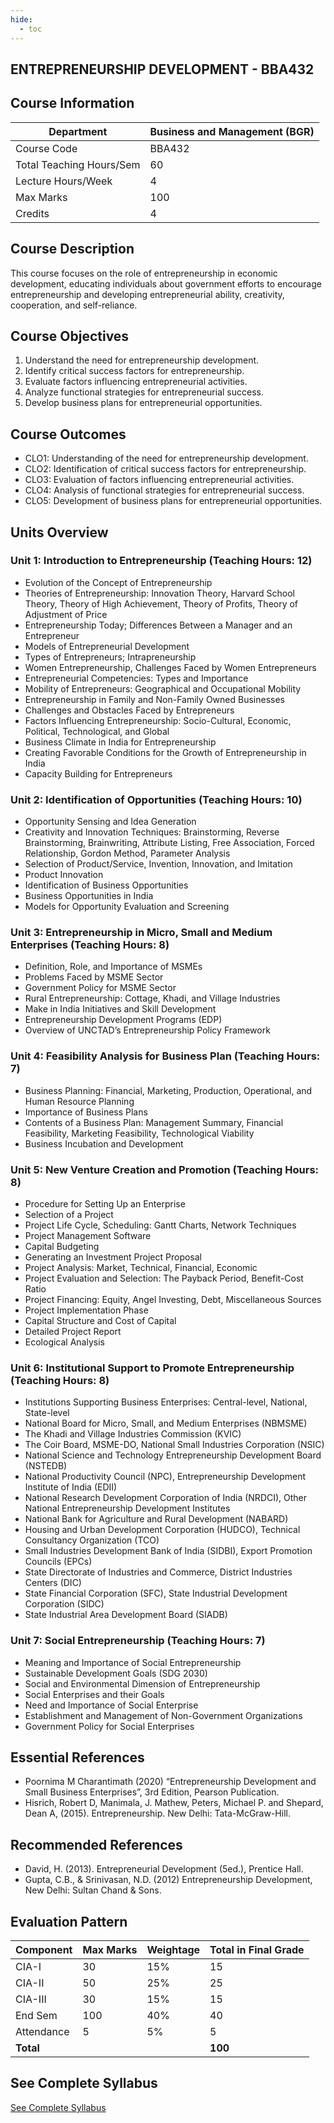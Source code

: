 ```yaml
---
hide:
  - toc
---
```

## ENTREPRENEURSHIP DEVELOPMENT - BBA432

## Course Information

| Department                  | Business and Management (BGR) |
|-----------------------------|-------------------------------|
| Course Code                 | BBA432                        |
| Total Teaching Hours/Sem    | 60                            |
| Lecture Hours/Week          | 4                             |
| Max Marks                   | 100                           |
| Credits                     | 4                             |

## Course Description

This course focuses on the role of entrepreneurship in economic development, educating individuals about government efforts to encourage entrepreneurship and developing entrepreneurial ability, creativity, cooperation, and self-reliance.

## Course Objectives

1. Understand the need for entrepreneurship development.
2. Identify critical success factors for entrepreneurship.
3. Evaluate factors influencing entrepreneurial activities.
4. Analyze functional strategies for entrepreneurial success.
5. Develop business plans for entrepreneurial opportunities.

## Course Outcomes

- CLO1: Understanding of the need for entrepreneurship development.
- CLO2: Identification of critical success factors for entrepreneurship.
- CLO3: Evaluation of factors influencing entrepreneurial activities.
- CLO4: Analysis of functional strategies for entrepreneurial success.
- CLO5: Development of business plans for entrepreneurial opportunities.

## Units Overview

### Unit 1: Introduction to Entrepreneurship (Teaching Hours: 12)
- Evolution of the Concept of Entrepreneurship
- Theories of Entrepreneurship: Innovation Theory, Harvard School Theory, Theory of High Achievement, Theory of Profits, Theory of Adjustment of Price
- Entrepreneurship Today; Differences Between a Manager and an Entrepreneur
- Models of Entrepreneurial Development
- Types of Entrepreneurs; Intrapreneurship
- Women Entrepreneurship, Challenges Faced by Women Entrepreneurs
- Entrepreneurial Competencies: Types and Importance
- Mobility of Entrepreneurs: Geographical and Occupational Mobility
- Entrepreneurship in Family and Non-Family Owned Businesses
- Challenges and Obstacles Faced by Entrepreneurs
- Factors Influencing Entrepreneurship: Socio-Cultural, Economic, Political, Technological, and Global
- Business Climate in India for Entrepreneurship
- Creating Favorable Conditions for the Growth of Entrepreneurship in India
- Capacity Building for Entrepreneurs

### Unit 2: Identification of Opportunities (Teaching Hours: 10)
- Opportunity Sensing and Idea Generation
- Creativity and Innovation Techniques: Brainstorming, Reverse Brainstorming, Brainwriting, Attribute Listing, Free Association, Forced Relationship, Gordon Method, Parameter Analysis
- Selection of Product/Service, Invention, Innovation, and Imitation
- Product Innovation
- Identification of Business Opportunities
- Business Opportunities in India
- Models for Opportunity Evaluation and Screening

### Unit 3: Entrepreneurship in Micro, Small and Medium Enterprises (Teaching Hours: 8)
- Definition, Role, and Importance of MSMEs
- Problems Faced by MSME Sector
- Government Policy for MSME Sector
- Rural Entrepreneurship: Cottage, Khadi, and Village Industries
- Make in India Initiatives and Skill Development
- Entrepreneurship Development Programs (EDP)
- Overview of UNCTAD’s Entrepreneurship Policy Framework

### Unit 4: Feasibility Analysis for Business Plan (Teaching Hours: 7)
- Business Planning: Financial, Marketing, Production, Operational, and Human Resource Planning
- Importance of Business Plans
- Contents of a Business Plan: Management Summary, Financial Feasibility, Marketing Feasibility, Technological Viability
- Business Incubation and Development

### Unit 5: New Venture Creation and Promotion (Teaching Hours: 8)
- Procedure for Setting Up an Enterprise
- Selection of a Project
- Project Life Cycle, Scheduling: Gantt Charts, Network Techniques
- Project Management Software
- Capital Budgeting
- Generating an Investment Project Proposal
- Project Analysis: Market, Technical, Financial, Economic
- Project Evaluation and Selection: The Payback Period, Benefit-Cost Ratio
- Project Financing: Equity, Angel Investing, Debt, Miscellaneous Sources
- Project Implementation Phase
- Capital Structure and Cost of Capital
- Detailed Project Report
- Ecological Analysis

### Unit 6: Institutional Support to Promote Entrepreneurship (Teaching Hours: 8)
- Institutions Supporting Business Enterprises: Central-level, National, State-level
- National Board for Micro, Small, and Medium Enterprises (NBMSME)
- The Khadi and Village Industries Commission (KVIC)
- The Coir Board, MSME-DO, National Small Industries Corporation (NSIC)
- National Science and Technology Entrepreneurship Development Board (NSTEDB)
- National Productivity Council (NPC), Entrepreneurship Development Institute of India (EDII)
- National Research Development Corporation of India (NRDCI), Other National Entrepreneurship Development Institutes
- National Bank for Agriculture and Rural Development (NABARD)
- Housing and Urban Development Corporation (HUDCO), Technical Consultancy Organization (TCO)
- Small Industries Development Bank of India (SIDBI), Export Promotion Councils (EPCs)
- State Directorate of Industries and Commerce, District Industries Centers (DIC)
- State Financial Corporation (SFC), State Industrial Development Corporation (SIDC)
- State Industrial Area Development Board (SIADB)

### Unit 7: Social Entrepreneurship (Teaching Hours: 7)
- Meaning and Importance of Social Entrepreneurship
- Sustainable Development Goals (SDG 2030)
- Social and Environmental Dimension of Entrepreneurship
- Social Enterprises and their Goals
- Need and Importance of Social Enterprise
- Establishment and Management of Non-Government Organizations
- Government Policy for Social Enterprises

## Essential References

- Poornima M Charantimath (2020) “Entrepreneurship Development and Small Business Enterprises”, 3rd Edition, Pearson Publication.
- Hisrich, Robert D, Manimala, J. Mathew, Peters, Michael P. and Shepard, Dean A, (2015). Entrepreneurship. New Delhi: Tata-McGraw-Hill.

## Recommended References

- David, H. (2013). Entrepreneurial Development (5ed.), Prentice Hall.
- Gupta, C.B., & Srinivasan, N.D. (2012) Entrepreneurship Development, New Delhi: Sultan Chand & Sons.

## Evaluation Pattern

| Component | Max Marks | Weightage | Total in Final Grade |
|-----------|-----------|-----------|----------------------|
| CIA-I     | 30        | 15%       | 15                   |
| CIA-II    | 50        | 25%       | 25                   |
| CIA-III   | 30        | 15%       | 15                   |
| End Sem   | 100       | 40%       | 40                   |
| Attendance| 5         | 5%        | 5                    |
| **Total** |           |           | **100**              |

## See Complete Syllabus

[See Complete Syllabus](C-syllabus.html)
